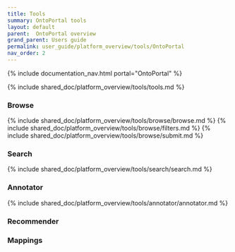 ```yaml
---
title: Tools
summary: OntoPortal tools
layout: default
parent:  OntoPortal overview
grand_parent: Users guide
permalink: user_guide/platform_overview/tools/OntoPortal
nav_order: 2
---
```


{% include documentation_nav.html portal="OntoPortal"  %}

{% include shared_doc/platform_overview/tools/tools.md  %}

### Browse
{% include shared_doc/platform_overview/tools/browse/browse.md  %}
{% include shared_doc/platform_overview/tools/browse/filters.md  %}
{% include shared_doc/platform_overview/tools/browse/submit.md  %}

### Search
{% include shared_doc/platform_overview/tools/search/search.md  %}

### Annotator
{% include shared_doc/platform_overview/tools/annotator/annotator.md  %}

### Recommender

### Mappings

